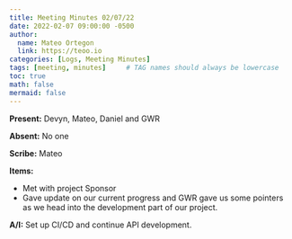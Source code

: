 ```yaml
---
title: Meeting Minutes 02/07/22
date: 2022-02-07 09:00:00 -0500
author:
  name: Mateo Ortegon
  link: https://teoo.io
categories: [Logs, Meeting Minutes]
tags: [meeting, minutes]     # TAG names should always be lowercase
toc: true
math: false
mermaid: false
---
```

**Present:** Devyn, Mateo, Daniel and GWR

**Absent:** No one

**Scribe:** Mateo

**Items:**
- Met with project Sponsor
- Gave update on our current progress and GWR gave us some pointers as we head into the development part of our project.

**A/I:** Set up CI/CD and continue API development.

